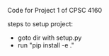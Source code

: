 Code for Project 1 of CPSC 4160

steps to setup project:
 - goto dir with setup.py
 - run "pip install -e ."
